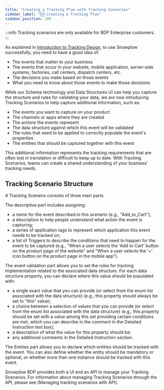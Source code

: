 ```yaml
---
title: "Creating a Tracking Plan with Tracking Scenarios"
sidebar_label: "🆕 Creating a Tracking Plan"
sidebar_position: 100
---
```


:::info
Tracking scenarios are only available for BDP Enterprise customers.
:::

As explained in [Introduction to Tracking Design](/docs/understanding-tracking-design/introduction-to-tracking-design/index.md), to use Snowplow successfully, you need to have a good idea of:
- The events that matter to your business
- The events that occur in your website, mobile application, server-side systems, factories, call centers, dispatch centers, etc.
- The decisions you make based on those events
- What you need to know about those events to make those decisions

While our Schema technology and Data Structures UI can help you capture the structure and rules for validating your data, we are now introducing Tracking Scenarios to help capture additional information, such as:

- The events you want to capture on your product
- The channels or apps where they are created
- The actions the events represent
- The data structure against which this event will be validated
- The rules that need to be applied to correctly populate the event's properties
- The entities that should be captured together with this event

This additional information represents the tracking requirements that are often lost in translation or difficult to keep up to date. With Tracking Scenarios, teams can create a shared understanding of your business' tracking needs.



## Tracking Scenario Structure

A Tracking Scenario consists of three main parts.

The descriptive part includes assigning:

- a name for the event described in this scenario (e.g., "Add_to_Cart");
- a description to help people understand what action the event is capturing;
- a series of application tags to represent which application this event needs to be tracked on;
- a list of Triggers to describe the conditions that need to happen for the event to be captured (e.g., "When a user selects the 'Add to Cart' button on the product page of the website" and "When a user selects the '+' icon button on the product page in the mobile app").

The event validation part allows you to set the rules for tracking implementation related to the associated data structure. For each data structure property, you can declare where this value should be populated with:

- a single exact value that you can provide (or select from the enum list associated with the data structure) (e.g., this property should always be set to "this" value);
- a choice between a selection of values that you can provide (or select from the enum list associated with the data structure) (e.g., this property should be set with a value among this set providing certain conditions are met, which you can describe in the comment in the Detailed Instruction text box);
- a description of what the value for this property should be;
- any additional comments in the Detailed Instruction section.

The Entities part allows you to declare which entities should be tracked with the event. You can also define whether the entity should be mandatory or optional, or whether more than one instance should be tracked with this event.

Snowplow BDP provides both a UI and an API to manage your Tracking Scenarios. For information about managing Tracking Scenarios through the API, please see [Managing tracking scenarios with API]. <!-- TODO: add link when https://github.com/snowplow/documentation/pull/441 is merged -->